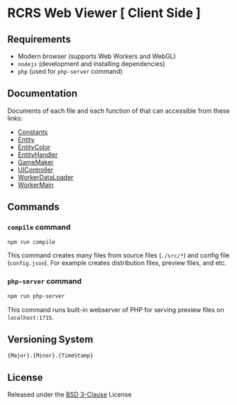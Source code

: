 # RCRS Web Viewer  [ Client Side ]

## Requirements
- Modern browser (supports Web Workers and WebGL)
- ``nodejs`` (development and installing dependencies)
- ``php`` (used for ``php-server`` command)

## Documentation
Documents of each file and each function of that can accessible from these links:
- [Constants](docs/jsdoc/Constants.md)
- [Entity](docs/jsdoc/Entity.md)
- [EntityColor](docs/jsdoc/EntityColor.md)
- [EntityHandler](docs/jsdoc/EntityHandler.md)
- [GameMaker](docs/jsdoc/GameMaker.md)
- [UIController](docs/jsdoc/UIController.md)
- [WorkerDataLoader](docs/jsdoc/WorkerDataLoader.md)
- [WorkerMain](docs/jsdoc/WorkerMain.md)

## Commands

### `` compile `` command
```sh
npm run compile
```
This command creates many files from source files (``./src/*``) and config file (``config.json``). For example creates distribution files, preview files, and etc.

### ``php-server`` command
```sh
npm run php-server
```
This command runs built-in webserver of PHP for serving preview files on ``localhost:1715``.


## Versioning System
```
{Major}.{Minor}.{TimeStamp}
```

## License
Released under the [BSD 3-Clause](../LICENSE) License